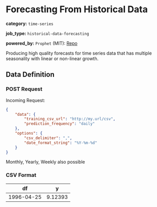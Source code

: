 # Forecasting From Historical Data

**category:** `time-series`

**job_type:** `historical-data-forecasting`

**powered_by:** `Prophet` (MIT): [Repo](https://github.com/facebook/prophet)

Producing high quality forecasts for time series data that has multiple seasonality with linear or non-linear growth.

## Data Definition

### POST Request

Incoming Request:

```json
{
	"data": {
		"training_csv_url": "http://my.url/csv",
		"prediction_frequency": "daily"
	},
	"options": {
		"csv_delimiter": ",",
		"date_format_string": "%Y-%m-%d"
	}
}
```

Monthly, Yearly, Weekly also possible

### CSV Format

|df|y|
|--|--|
|1996-04-25|9.12393|

